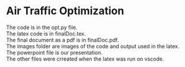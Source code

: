# Air Traffic Optimization

The code is in the opt.py file. <br>
The latex code is in finalDoc.tex. <br>
The final document as a pdf is in finalDoc.pdf. <br>
The images folder are images of the code and output used in the latex. <br>
The powerpoint file is our presentation. <br>
The other files were crreated when the latex was run on vscode. <br>
